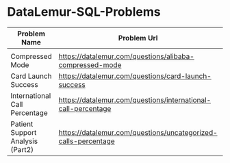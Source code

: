 # DataLemur-SQL-Problems


| Problem Name                     | Problem Url                                                    | Difficulty |
| ---------------------------------- | ---------------------------------------------------------------- | ------------ |
|                                  |                                                                |            |
| Compressed Mode                  | https://datalemur.com/questions/alibaba-compressed-mode        | MEDIUM     |
| Card Launch Success              | https://datalemur.com/questions/card-launch-success            | MEDIUM     |
| International Call Percentage    | https://datalemur.com/questions/international-call-percentage  | MEDIUM     |
| Patient Support Analysis (Part2) | https://datalemur.com/questions/uncategorized-calls-percentage | MEDIUM     |

